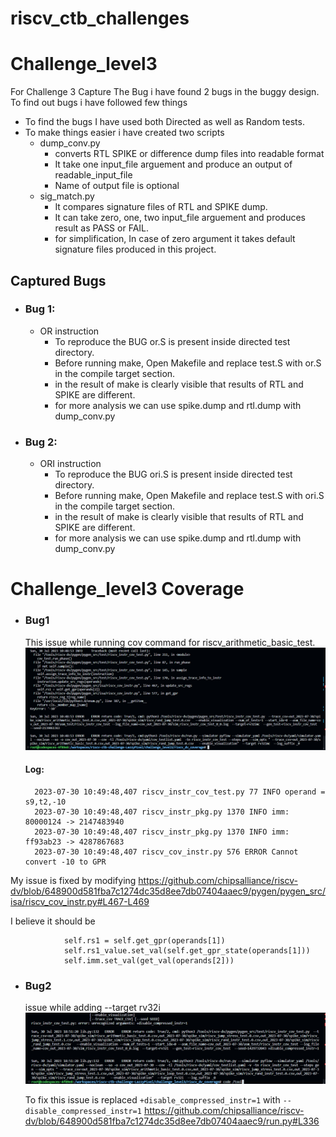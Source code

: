 # riscv_ctb_challenges
# Challenge_level3

For Challenge 3 Capture The Bug i have found 2 bugs in the buggy design.
To find out bugs i have followed few things
- To find the bugs I have used both Directed as well as Random tests.
- To make things easier i have created two scripts
    - dump_conv.py
        - converts RTL SPIKE or difference dump files into readable format
        - It take one input_file arguement and produce an output of readable_input_file
        - Name of output file is optional
    -  sig_match.py
         - It compares signature files of RTL and SPIKE dump.
         - It can take zero, one, two input_file arguement and produces result as PASS or FAIL.
         - for simplification, In case of zero argument it takes default signature files produced in this project.
## Captured Bugs
- ### Bug 1: 
    - OR instruction 
        - To reproduce the BUG or.S is present inside directed test directory.
        - Before running make, Open Makefile and replace test.S with or.S in the compile target section.
        - in the result of make is clearly visible that results of RTL and SPIKE are different.
        - for more analysis we can use spike.dump and rtl.dump with dump_conv.py
- ### Bug 2: 
    - ORI instruction
        - To reproduce the BUG ori.S is present inside directed test directory.
        - Before running make, Open Makefile and replace test.S with ori.S in the compile target section.
        - in the result of make is clearly visible that results of RTL and SPIKE are different.
        - for more analysis we can use spike.dump and rtl.dump with dump_conv.py
     
# Challenge_level3 Coverage
- ### Bug1
    This issue while running cov command for riscv_arithmetic_basic_test.
    ![Alt text](./snapshot/image.png)

    #### Log:
        2023-07-30 10:49:48,407 riscv_instr_cov_test.py 77 INFO operand = s9,t2,-10
        2023-07-30 10:49:48,407 riscv_instr_pkg.py 1370 INFO imm: 80000124 -> 2147483940
        2023-07-30 10:49:48,407 riscv_instr_pkg.py 1370 INFO imm: ff93ab23 -> 4287867683
        2023-07-30 10:49:48,407 riscv_cov_instr.py 576 ERROR Cannot convert -10 to GPR

My issue is fixed by modifying https://github.com/chipsalliance/riscv-dv/blob/648900d581fba7c1274dc35d8ee7db07404aaec9/pygen/pygen_src/isa/riscv_cov_instr.py#L467-L469

I believe it should be

                self.rs1 = self.get_gpr(operands[1])
                self.rs1_value.set_val(self.get_gpr_state(operands[1]))
                self.imm.set_val(get_val(operands[2]))

- ### Bug2
    issue while adding --target rv32i
    ![Alt text](./snapshot/image-1.png)
    
    To fix this issue is replaced `+disable_compressed_instr=1`  with `--disable_compressed_instr=1` 
    https://github.com/chipsalliance/riscv-dv/blob/648900d581fba7c1274dc35d8ee7db07404aaec9/run.py#L336
